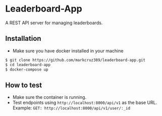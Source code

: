 # Leaderboard-App

A REST API server for managing leaderboards.

## Installation

 - Make sure you have docker installed in your machine

```bash
$ git clone https://github.com/markcruz389/leaderboard-app.git
$ cd leaderboard-app
$ docker-compose up
```

## How to test
 - Make sure the container is running.
 - Test endpoints using `http://localhost:8000/api/v1` as the base URL. Example: 
   `
    GET: http://localhost:8000/api/v1/user/:_id
   `
  
